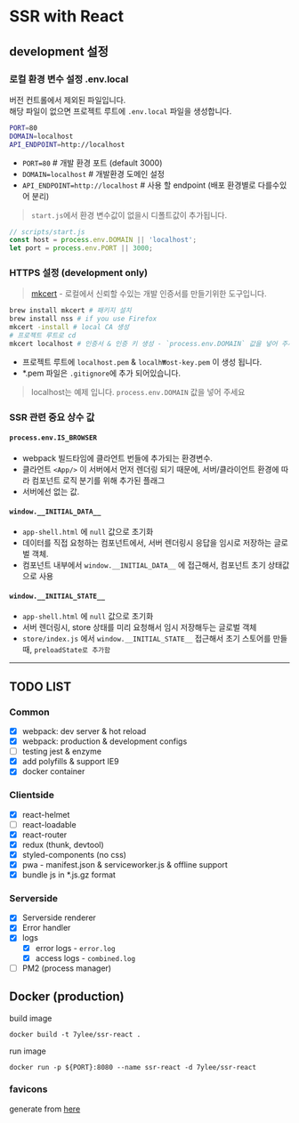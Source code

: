 # SSR with React

## development 설정

### 로컬 환경 변수 설정 .env.local

버전 컨트롤에서 제외된 파일입니다.  \
해당 파일이 없으면 프로젝트 루트에 `.env.local` 파일을 생성합니다.

``` bash
PORT=80
DOMAIN=localhost
API_ENDPOINT=http://localhost
```

- `PORT=80` # 개발 환경 포트 (default 3000)
- `DOMAIN=localhost` # 개발환경 도메인 설정
- `API_ENDPOINT=http://localhost` # 사용 할 endpoint (배포 환경별로 다를수있어 분리)

> `start.js`에서 환경 변수값이 없을시 디폴트값이 추가됩니다.

``` js
// scripts/start.js
const host = process.env.DOMAIN || 'localhost';
let port = process.env.PORT || 3000;
```

### HTTPS 설정 (development only)

> [mkcert](https://github.com/FiloSottile/mkcert) - 로컬에서 신뢰할 수있는 개발 인증서를 만들기위한 도구입니다.

``` bash
brew install mkcert # 패키지 설치
brew install nss # if you use Firefox
mkcert -install # local CA 생성
# 프로젝트 루트로 cd
mkcert localhost # 인증서 & 인증 키 생성 - `process.env.DOMAIN` 값을 넣어 주세요
```

- 프로젝트 루트에 `localhost.pem` & `localh₩ost-key.pem` 이 생성 됩니다.
- *.pem 파일은 `.gitignore`에 추가 되어있습니다.

> localhost는 예제 입니다. `process.env.DOMAIN` 값을 넣어 주세요

### SSR 관련 중요 상수 값

#### `process.env.IS_BROWSER`

- webpack 빌드타임에 클라언트 번들에 추가되는 환경변수.
- 클라언트 `<App/>` 이 서버에서 먼저 렌더링 되기 때문에, 서버/클라이언트 환경에 따라 컴포넌트 로직 분기를 위해 추가된 플래그
- 서버에선 없는 값.

#### `window.__INITIAL_DATA__`

- `app-shell.html` 에 `null` 값으로 초기화
- 데이터를 직접 요청하는 컴포넌트에서, 서버 렌더링시 응답을 임시로 저장하는 글로벌 객체.
- 컴포넌트 내부에서 `window.__INITIAL_DATA__` 에 접근해서, 컴포넌트 초기 상태값으로 사용

#### `window.__INITIAL_STATE__`

- `app-shell.html` 에 `null` 값으로 초기화
- 서버 렌더링시, store 상태를 미리 요청해서 임시 저장해두는 글로벌 객체
- `store/index.js` 에서 `window.__INITIAL_STATE__` 접근해서 초기 스토어를 만들때, `preloadState로 추가함`

---

## TODO LIST

### Common

- [x] webpack: dev server & hot reload
- [x] webpack: production & development configs
- [ ] testing jest & enzyme
- [x] add polyfills & support IE9
- [x] docker container

### Clientside

- [x] react-helmet
- [ ] react-loadable
- [x] react-router
- [x] redux (thunk, devtool)
- [x] styled-components (no css)
- [x] pwa - manifest.json & serviceworker.js & offline support
- [x] bundle js in *.js.gz format

### Serverside

- [x] Serverside renderer
- [x] Error handler
- [x] logs
  - [x] error logs - `error.log`
  - [x] access logs - `combined.log`
- [ ] PM2 (process manager)

## Docker (production)

build image

``` shell
docker build -t 7ylee/ssr-react .
```

run image

``` shell
docker run -p ${PORT}:8080 --name ssr-react -d 7ylee/ssr-react
```

### favicons

generate from [here](https://favicon.io/emoji-favicons/package/)
